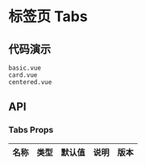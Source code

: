 # 标签页 Tabs


## 代码演示
```demo
basic.vue
card.vue
centered.vue
```
## API

### Tabs Props
| 名称 | 类型 | 默认值 | 说明 | 版本 |
| --- | --- | --- | --- | --- |
